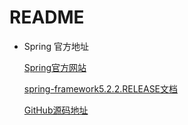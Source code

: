 # README

* Spring 官方地址

  [Spring官方网站](https://spring.io/)

  [spring-framework5.2.2.RELEASE文档](https://docs.spring.io/spring/docs/5.2.2.RELEASE/spring-framework-reference/index.html)

  [GitHub源码地址](https://github.com/spring-projects/spring-framework)

  

